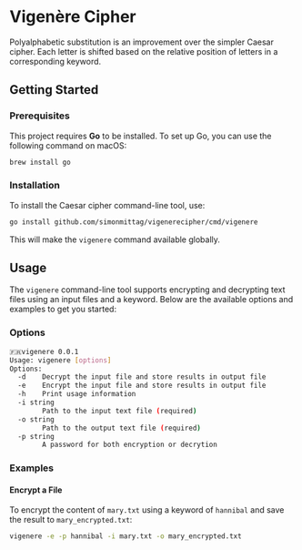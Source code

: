 # Vigenère Cipher

Polyalphabetic substitution is an improvement over the simpler Caesar cipher. Each letter is shifted based on the
relative position of letters in a corresponding keyword.

## Getting Started

### Prerequisites

This project requires **Go** to be installed. To set up Go, you can use the following command on macOS:

```bash
brew install go
```

### Installation

To install the Caesar cipher command-line tool, use:

```bash
go install github.com/simonmittag/vigenerecipher/cmd/vigenere
```

This will make the `vigenere` command available globally.

## Usage

The `vigenere` command-line tool supports encrypting and decrypting text files using an input files and a keyword. Below are the available options and examples to get you started:

### Options

```bash
🇫🇷vigenere 0.0.1
Usage: vigenere [options]
Options:
  -d    Decrypt the input file and store results in output file
  -e    Encrypt the input file and store results in output file
  -h    Print usage information
  -i string
        Path to the input text file (required)
  -o string
        Path to the output text file (required)
  -p string
        A password for both encryption or decrytion
```

### Examples

#### Encrypt a File

To encrypt the content of `mary.txt` using a keyword of `hannibal` and save the result to `mary_encrypted.txt`:

```bash
vigenere -e -p hannibal -i mary.txt -o mary_encrypted.txt
```
